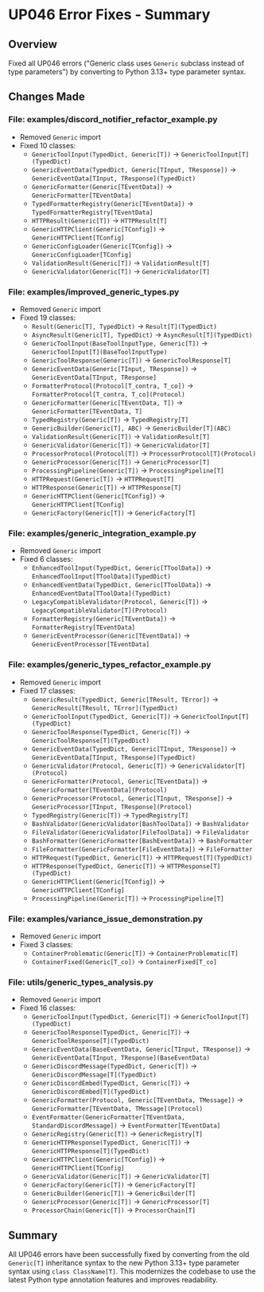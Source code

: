 # UP046 Error Fixes - Summary

## Overview
Fixed all UP046 errors ("Generic class uses `Generic` subclass instead of type parameters") by converting to Python 3.13+ type parameter syntax.

## Changes Made

### File: examples/discord_notifier_refactor_example.py
- Removed `Generic` import
- Fixed 10 classes:
  - `GenericToolInput(TypedDict, Generic[T])` → `GenericToolInput[T](TypedDict)`
  - `GenericEventData(TypedDict, Generic[TInput, TResponse])` → `GenericEventData[TInput, TResponse](TypedDict)`
  - `GenericFormatter(Generic[TEventData])` → `GenericFormatter[TEventData]`
  - `TypedFormatterRegistry(Generic[TEventData])` → `TypedFormatterRegistry[TEventData]`
  - `HTTPResult(Generic[T])` → `HTTPResult[T]`
  - `GenericHTTPClient(Generic[TConfig])` → `GenericHTTPClient[TConfig]`
  - `GenericConfigLoader(Generic[TConfig])` → `GenericConfigLoader[TConfig]`
  - `ValidationResult(Generic[T])` → `ValidationResult[T]`
  - `GenericValidator(Generic[T])` → `GenericValidator[T]`

### File: examples/improved_generic_types.py
- Removed `Generic` import
- Fixed 19 classes:
  - `Result(Generic[T], TypedDict)` → `Result[T](TypedDict)`
  - `AsyncResult(Generic[T], TypedDict)` → `AsyncResult[T](TypedDict)`
  - `GenericToolInput(BaseToolInputType, Generic[T])` → `GenericToolInput[T](BaseToolInputType)`
  - `GenericToolResponse(Generic[T])` → `GenericToolResponse[T]`
  - `GenericEventData(Generic[TInput, TResponse])` → `GenericEventData[TInput, TResponse]`
  - `FormatterProtocol(Protocol[T_contra, T_co])` → `FormatterProtocol[T_contra, T_co](Protocol)`
  - `GenericFormatter(Generic[TEventData, T])` → `GenericFormatter[TEventData, T]`
  - `TypedRegistry(Generic[T])` → `TypedRegistry[T]`
  - `GenericBuilder(Generic[T], ABC)` → `GenericBuilder[T](ABC)`
  - `ValidationResult(Generic[T])` → `ValidationResult[T]`
  - `GenericValidator(Generic[T])` → `GenericValidator[T]`
  - `ProcessorProtocol(Protocol[T])` → `ProcessorProtocol[T](Protocol)`
  - `GenericProcessor(Generic[T])` → `GenericProcessor[T]`
  - `ProcessingPipeline(Generic[T])` → `ProcessingPipeline[T]`
  - `HTTPRequest(Generic[T])` → `HTTPRequest[T]`
  - `HTTPResponse(Generic[T])` → `HTTPResponse[T]`
  - `GenericHTTPClient(Generic[TConfig])` → `GenericHTTPClient[TConfig]`
  - `GenericFactory(Generic[T])` → `GenericFactory[T]`

### File: examples/generic_integration_example.py
- Removed `Generic` import
- Fixed 6 classes:
  - `EnhancedToolInput(TypedDict, Generic[TToolData])` → `EnhancedToolInput[TToolData](TypedDict)`
  - `EnhancedEventData(TypedDict, Generic[TToolData])` → `EnhancedEventData[TToolData](TypedDict)`
  - `LegacyCompatibleValidator(Protocol, Generic[T])` → `LegacyCompatibleValidator[T](Protocol)`
  - `FormatterRegistry(Generic[TEventData])` → `FormatterRegistry[TEventData]`
  - `GenericEventProcessor(Generic[TEventData])` → `GenericEventProcessor[TEventData]`

### File: examples/generic_types_refactor_example.py
- Removed `Generic` import
- Fixed 17 classes:
  - `GenericResult(TypedDict, Generic[TResult, TError])` → `GenericResult[TResult, TError](TypedDict)`
  - `GenericToolInput(TypedDict, Generic[T])` → `GenericToolInput[T](TypedDict)`
  - `GenericToolResponse(TypedDict, Generic[T])` → `GenericToolResponse[T](TypedDict)`
  - `GenericEventData(TypedDict, Generic[TInput, TResponse])` → `GenericEventData[TInput, TResponse](TypedDict)`
  - `GenericValidator(Protocol, Generic[T])` → `GenericValidator[T](Protocol)`
  - `GenericFormatter(Protocol, Generic[TEventData])` → `GenericFormatter[TEventData](Protocol)`
  - `GenericProcessor(Protocol, Generic[TInput, TResponse])` → `GenericProcessor[TInput, TResponse](Protocol)`
  - `TypedRegistry(Generic[T])` → `TypedRegistry[T]`
  - `BashValidator(GenericValidator[BashToolData])` → `BashValidator`
  - `FileValidator(GenericValidator[FileToolData])` → `FileValidator`
  - `BashFormatter(GenericFormatter[BashEventData])` → `BashFormatter`
  - `FileFormatter(GenericFormatter[FileEventData])` → `FileFormatter`
  - `HTTPRequest(TypedDict, Generic[T])` → `HTTPRequest[T](TypedDict)`
  - `HTTPResponse(TypedDict, Generic[T])` → `HTTPResponse[T](TypedDict)`
  - `GenericHTTPClient(Generic[TConfig])` → `GenericHTTPClient[TConfig]`
  - `ProcessingPipeline(Generic[T])` → `ProcessingPipeline[T]`

### File: examples/variance_issue_demonstration.py
- Removed `Generic` import
- Fixed 3 classes:
  - `ContainerProblematic(Generic[T])` → `ContainerProblematic[T]`
  - `ContainerFixed(Generic[T_co])` → `ContainerFixed[T_co]`

### File: utils/generic_types_analysis.py
- Removed `Generic` import
- Fixed 16 classes:
  - `GenericToolInput(TypedDict, Generic[T])` → `GenericToolInput[T](TypedDict)`
  - `GenericToolResponse(TypedDict, Generic[T])` → `GenericToolResponse[T](TypedDict)`
  - `GenericEventData(BaseEventData, Generic[TInput, TResponse])` → `GenericEventData[TInput, TResponse](BaseEventData)`
  - `GenericDiscordMessage(TypedDict, Generic[T])` → `GenericDiscordMessage[T](TypedDict)`
  - `GenericDiscordEmbed(TypedDict, Generic[T])` → `GenericDiscordEmbed[T](TypedDict)`
  - `GenericFormatter(Protocol, Generic[TEventData, TMessage])` → `GenericFormatter[TEventData, TMessage](Protocol)`
  - `EventFormatter(GenericFormatter[TEventData, StandardDiscordMessage])` → `EventFormatter[TEventData]`
  - `GenericRegistry(Generic[T])` → `GenericRegistry[T]`
  - `GenericHTTPResponse(TypedDict, Generic[T])` → `GenericHTTPResponse[T](TypedDict)`
  - `GenericHTTPClient(Generic[TConfig])` → `GenericHTTPClient[TConfig]`
  - `GenericValidator(Generic[T])` → `GenericValidator[T]`
  - `GenericFactory(Generic[T])` → `GenericFactory[T]`
  - `GenericBuilder(Generic[T])` → `GenericBuilder[T]`
  - `GenericProcessor(Generic[T])` → `GenericProcessor[T]`
  - `ProcessorChain(Generic[T])` → `ProcessorChain[T]`

## Summary
All UP046 errors have been successfully fixed by converting from the old `Generic[T]` inheritance syntax to the new Python 3.13+ type parameter syntax using `class ClassName[T]`. This modernizes the codebase to use the latest Python type annotation features and improves readability.